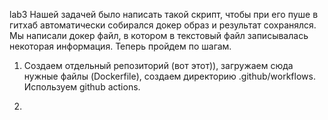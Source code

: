 lab3
Нашей задачей было написать такой скрипт, чтобы при его пуше в гитхаб автоматически собирался докер образ и результат сохранялся. Мы написали докер файл, в котором в текстовый файл записывалась некоторая информация. Теперь пройдем по шагам.
1. Создаем отдельный репозиторий (вот этот)), загружаем сюда нужные файлы (Dockerfile), создаем директорию .github/workflows. Используем github actions. 

2. 
